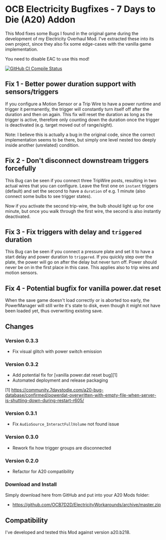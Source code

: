 # OCB Electricity Bugfixes - 7 Days to Die (A20) Addon

This Mod fixes some Bugs I found in the original game during the
development of my Electricity Overhaul Mod. I've extracted these
into its own project, since they also fix some edge-cases with the
vanilla game implementation.

You need to disable EAC to use this mod!

[![GitHub CI Compile Status][4]][3]

[3]: https://github.com/OCB7D2D/ElectricityWorkarounds/actions/workflows/ci.yml
[4]: https://github.com/OCB7D2D/ElectricityWorkarounds/actions/workflows/ci.yml/badge.svg

## Fix 1 - Better power duration support with sensors/triggers

If you configure a Motion Sensor or a Trip Wire to have a power
runtime and trigger it permanently, the trigger will constantly
turn itself off after the duration and then on again. This fix
will reset the duration as long as the trigger is active,
therefore only counting down the duration once the trigger
is deactivated (e.g. target moved out of range/sight).

Note: I believe this is actually a bug in the original code,
since the correct implementation seems to be there, but simply
one level nested too deeply inside another (unrelated) condition.

## Fix 2 - Don't disconnect downstream triggers forcefully

This Bug can be seen if you connect three TripWire posts, resulting
in two actual wires that you can configure. Leave the first one on
`instant` triggers (default) and set the second to have a `duration`
of e.g. 1 minute (also connect some bulbs to see trigger states).

Now if you activate the second trip-wire, the bulb should light up
for one minute, but once you walk through the first wire, the second
is also instantly deactivated.

## Fix 3 - Fix triggers with delay and `triggered` duration

This Bug can be seen if you connect a pressure plate and set it to
have a start delay and power duration to `triggered`. If you quickly
step over the plate, the power will go on after the delay but never
turn off. Power should never be on in the first place in this case.
This applies also to trip wires and motion sensors.

## Fix 4 - Potential bugfix for vanilla power.dat reset

When the save game doesn't load correctly or is aborted too early,
the PowerManager will still write it's state to disk, even though
it might not have been loaded yet, thus overwriting existing save.

## Changes

### Version 0.3.3

- Fix visual glitch with power switch emission

### Version 0.3.2

- Add potential fix for [vanilla power.dat reset bug][1]
- Automated deployment and release packaging

[1] https://community.7daystodie.com/a20-bug-database/confirmed/powerdat-overwritten-with-empty-file-when-server-is-shutting-down-during-restart-r605/

### Version 0.3.1

- Fix `AudioSource_InteractFullVolume` not found issue

### Version 0.3.0

- Rework fix how trigger groups are disconnected

### Version 0.2.0

- Refactor for A20 compatibility

### Download and Install

Simply download here from GitHub and put into your A20 Mods folder:

- https://github.com/OCB7D2D/ElectricityWorkarounds/archive/master.zip

## Compatibility

I've developed and tested this Mod against version a20.b218.
